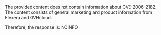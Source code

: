 The provided content does not contain information about CVE-2006-2182. The content consists of general marketing and product information from Flexera and OVHcloud.

Therefore, the response is: NOINFO